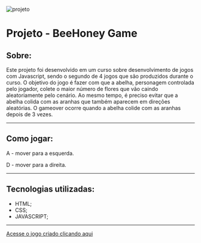 ![projeto](https://ik.imagekit.io/9eeypfgot/Captura_de_Tela__157_.png?ik-sdk-version=javascript-1.4.3&updatedAt=1675173109747)

# **Projeto - BeeHoney Game**

## **Sobre:**
Este projeto foi desenvolvido em um curso sobre desenvolvimento de jogos com Javascript, sendo o segundo de 4 jogos que são produzidos durante o curso. O objetivo do jogo é fazer com que a abelha, personagem controlada pelo jogador, colete o maior número de flores que vão caindo aleatoriamente pelo cenário. Ao mesmo tempo, é preciso evitar que a abelha colida com as aranhas que também aparecem em direções aleatórias. O gameover ocorre quando a abelha colide com as aranhas depois de 3 vezes.

---
## **Como jogar:**
A - mover para a esquerda.

D - mover para a direita.

---
## **Tecnologias utilizadas:**
 - HTML;
 - CSS;
 - JAVASCRIPT;
---
[Acesse o jogo criado clicando aqui][def]

[def]: https://natansw.github.io/BeeHoney-Game/